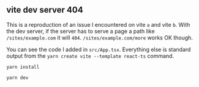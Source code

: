 ## vite dev server 404

This is a reproduction of an issue I encountered on vite `a` and vite `b`. With the dev server, if the server has to serve a page a path like `/sites/example.com` it will `404`. `/sites/example.com/more` works OK though.

You can see the code I added in `src/App.tsx`. Everything else is standard output from the `yarn create vite --template react-ts` command.

```
yarn install

yarn dev
```